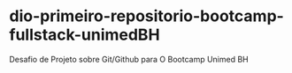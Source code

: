 # dio-primeiro-repositorio-bootcamp-fullstack-unimedBH
Desafio de Projeto sobre Git/Github para O Bootcamp Unimed BH
